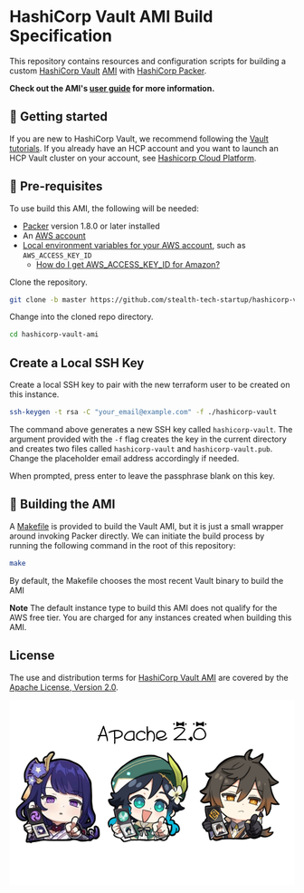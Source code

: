 HashiCorp Vault AMI Build Specification
=======================================

This repository contains resources and configuration scripts for building a custom [HashiCorp Vault][HashiCorp Vault]
[AMI][AWS AMI] with [HashiCorp Packer][HashiCorp Packer].

**Check out the AMI's [user guide](doc/USER_GUIDE.md) for more information.**

🚀 Getting started
------------------

If you are new to HashiCorp Vault, we recommend following the [Vault tutorials][HashiCorp Vault tutorials]. If you
already have an HCP account and you want to launch an HCP Vault cluster on your account, see
[Hashicorp Cloud Platform][Hashicorp Cloud Platform].

🔢 Pre-requisites
-----------------

To use build this AMI, the following will be needed:

- [Packer][Installing Packer] version 1.8.0 or later installed
- An [AWS account][AWS portal]
- [Local environment variables for your AWS account][AWS local env variables setup], such as `AWS_ACCESS_KEY_ID`
    * [How do I get AWS_ACCESS_KEY_ID for Amazon?](https://stackoverflow.com/a/21443349/14312712)

Clone the repository.

```bash
git clone -b master https://github.com/stealth-tech-startup/hashicorp-vault-ami.git
```

Change into the cloned repo directory.

```bash
cd hashicorp-vault-ami
```

Create a Local SSH Key
----------------------

Create a local SSH key to pair with the new terraform user to be created on this instance.

```bash
ssh-keygen -t rsa -C "your_email@example.com" -f ./hashicorp-vault
```

The command above generates a new SSH key called `hashicorp-vault`. The argument provided with the `-f` flag creates the
key in the current directory and creates two files called `hashicorp-vault` and `hashicorp-vault.pub`. Change the
placeholder email address accordingly if needed.

When prompted, press enter to leave the passphrase blank on this key.

👷 Building the AMI
--------------------

A [Makefile](./Makefile) is provided to build the Vault AMI, but it is just a small wrapper around invoking Packer
directly. We can initiate the build process by running the following command in the root of this repository:

```bash
make
```

By default, the Makefile chooses the most recent Vault binary to build the AMI

**Note**
The default instance type to build this AMI does not qualify for the AWS free tier. You are charged for any instances
created when building this AMI.


License
-------

The use and distribution terms for [HashiCorp Vault AMI]() are covered by the
[Apache License, Version 2.0][Apache License, Version 2.0].

![](https://github.com/QubitPi/QubitPi/blob/master/img/apache-2.png?raw=true)


[Apache License, Version 2.0]: http://www.apache.org/licenses/LICENSE-2.0.html
[Authentication]: https://www.packer.io/docs/builders/amazon.html#specifying-amazon-credentials
[AWS local env variables setup]: https://docs.aws.amazon.com/cli/latest/userguide/cli-configure-envvars.html#envvars-set
[AWS AMI]: https://docs.aws.amazon.com/AWSEC2/latest/UserGuide/AMIs.html
[AWS portal]: https://portal.aws.amazon.com/billing/signup?nc2=h_ct&src=default&redirect_url=https%3A%2F%2Faws.amazon.com%2Fregistration-confirmation#/start

[Hashicorp Cloud Platform]: https://cloud.hashicorp.com/
[HashiCorp Packer]: https://www.packer.io/
[HashiCorp Vault]: https://www.vaultproject.io/
[HashiCorp Vault tutorials]: https://developer.hashicorp.com/vault/tutorials

[Installing Packer]: https://developer.hashicorp.com/packer/tutorials/docker-get-started/get-started-install-cli

[AWS local env variables setup]: https://docs.aws.amazon.com/cli/latest/userguide/cli-configure-envvars.html#envvars-set
